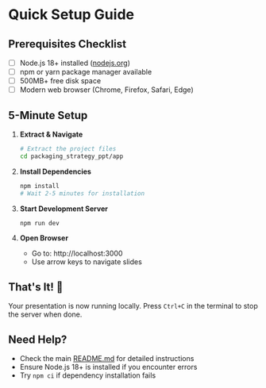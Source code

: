 
# Quick Setup Guide

## Prerequisites Checklist
- [ ] Node.js 18+ installed ([nodejs.org](https://nodejs.org/))
- [ ] npm or yarn package manager available
- [ ] 500MB+ free disk space
- [ ] Modern web browser (Chrome, Firefox, Safari, Edge)

## 5-Minute Setup

1. **Extract & Navigate**
   ```bash
   # Extract the project files
   cd packaging_strategy_ppt/app
   ```

2. **Install Dependencies**
   ```bash
   npm install
   # Wait 2-5 minutes for installation
   ```

3. **Start Development Server**
   ```bash
   npm run dev
   ```

4. **Open Browser**
   - Go to: http://localhost:3000
   - Use arrow keys to navigate slides

## That's It! 🎉

Your presentation is now running locally. Press `Ctrl+C` in the terminal to stop the server when done.

## Need Help?
- Check the main [README.md](./README.md) for detailed instructions
- Ensure Node.js 18+ is installed if you encounter errors
- Try `npm ci` if dependency installation fails
